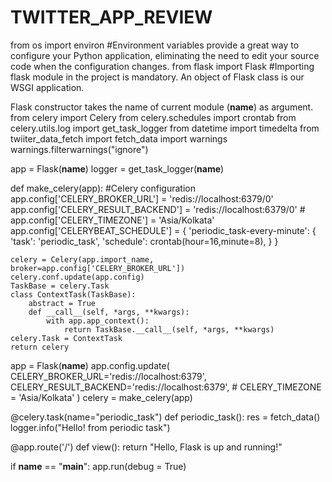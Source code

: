 # TWITTER_APP_REVIEW
from os import environ     #Environment variables provide a great way to configure your Python application, eliminating the need to edit your source code                             when the configuration changes. 
from flask import Flask    #Importing flask module in the project is mandatory. An object of Flask class is our WSGI application.

Flask constructor takes the name of current module (__name__) as argument.
from celery import Celery
from celery.schedules import crontab
from celery.utils.log import get_task_logger
from datetime import timedelta
from twiiter_data_fetch import fetch_data
import warnings
warnings.filterwarnings("ignore")

app = Flask(__name__)
logger = get_task_logger(__name__)

def make_celery(app):
    #Celery configuration
    app.config['CELERY_BROKER_URL'] = 'redis://localhost:6379/0'
    app.config['CELERY_RESULT_BACKEND'] = 'redis://localhost:6379/0'
    # app.config['CELERY_TIMEZONE']   = 'Asia/Kolkata'
    app.config['CELERYBEAT_SCHEDULE'] = {
        'periodic_task-every-minute': {
            'task': 'periodic_task',
            'schedule': crontab(hour=16,minute=8),
        }
    }

    celery = Celery(app.import_name, broker=app.config['CELERY_BROKER_URL'])
    celery.conf.update(app.config)
    TaskBase = celery.Task
    class ContextTask(TaskBase):
        abstract = True
        def __call__(self, *args, **kwargs):
            with app.app_context():
                return TaskBase.__call__(self, *args, **kwargs)
    celery.Task = ContextTask
    return celery


app = Flask(__name__)
app.config.update(
    CELERY_BROKER_URL='redis://localhost:6379',
    CELERY_RESULT_BACKEND='redis://localhost:6379',
    # CELERY_TIMEZONE = 'Asia/Kolkata'
)
celery = make_celery(app)

@celery.task(name="periodic_task")
def periodic_task():
    res = fetch_data()
    logger.info("Hello! from periodic task")

@app.route('/')
def view():
    return "Hello, Flask is up and running!"


if __name__ == "__main__":
    app.run(debug = True)
